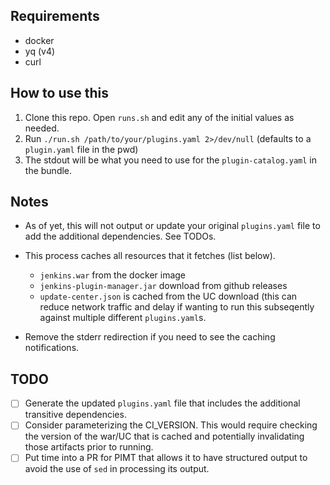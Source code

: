 ## Requirements

* docker
* yq (v4)
* curl

## How to use this

1. Clone this repo. Open `runs.sh` and edit any of the initial values as needed.
2. Run `./run.sh /path/to/your/plugins.yaml 2>/dev/null` (defaults to a `plugin.yaml` file in the pwd)
3. The stdout will be what you need to use for the `plugin-catalog.yaml` in the bundle.

## Notes

* As of yet, this will not output or update your original `plugins.yaml` file to add the additional dependencies. See TODOs.
* This process caches all resources that it fetches (list below). 
  * `jenkins.war` from the docker image
  * `jenkins-plugin-manager.jar` download from github releases
  * `update-center.json` is cached from the UC download (this can reduce network traffic and delay if wanting to run this subseqently against multiple different `plugins.yaml`s.

* Remove the stderr redirection if you need to see the caching notifications.


## TODO

- [ ] Generate the updated `plugins.yaml` file that includes the additional transitive dependencies.
- [ ] Consider parameterizing the CI_VERSION. This would require checking the version of the war/UC that is cached and potentially invalidating those artifacts prior to running.
- [ ] Put time into a PR for PIMT that allows it to have structured output to avoid the use of `sed` in processing its output.
